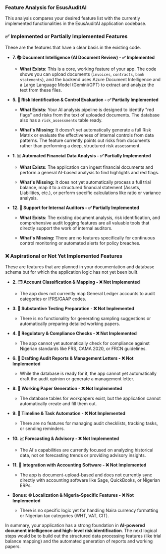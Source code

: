
### Feature Analysis for EsusAuditAI

This analysis compares your desired feature list with the currently implemented functionalities in the EsusAuditAI application codebase.

### ✅ **Implemented or Partially Implemented Features**

These are the features that have a clear basis in the existing code.

- **7. 📚 Document Intelligence (AI Document Review) - ✅ Implemented**
    
    - **What Exists:** This is a core, working feature of your app. The code shows you can upload documents (`invoices`, `contracts`, `bank statements`), and the backend uses Azure Document Intelligence and a Large Language Model (Gemini/GPT) to extract and analyze the text from these files.
        
- **5. 📌 Risk Identification & Control Evaluation - ✅ Partially Implemented**
    
    - **What Exists:** Your AI analysis pipeline is designed to identify "red flags" and risks from the text of uploaded documents. The database also has a `risk_assessments` table ready.
        
    - **What's Missing:** It doesn't yet automatically generate a full Risk Matrix or evaluate the effectiveness of internal controls from data patterns. The feature currently points out risks from documents rather than performing a deep, structured risk assessment.
        
- **1. 📊 Automated Financial Data Analysis - ✅ Partially Implemented**
    
    - **What Exists:** The application can ingest financial documents and perform a general AI-based analysis to find highlights and red flags.
        
    - **What's Missing:** It does not yet automatically process a full trial balance, map it to a structured financial statement (Assets, Liabilities, etc.), or perform specific calculations like ratio or variance analysis.
        
- **12. 💼 Support for Internal Auditors - ✅ Partially Implemented**
    
    - **What Exists:** The existing document analysis, risk identification, and comprehensive audit logging features are all valuable tools that directly support the work of internal auditors.
        
    - **What's Missing:** There are no features specifically for continuous control monitoring or automated alerts for policy breaches.
        

### ❌ **Aspirational or Not Yet Implemented Features**

These are features that are planned in your documentation and database schema but for which the application logic has not yet been built.

- **2. 🗂️ Account Classification & Mapping - ❌ Not Implemented**
    
    - The app does not currently map General Ledger accounts to audit categories or IFRS/GAAP codes.
        
- **3. 🔎 Substantive Testing Preparation - ❌ Not Implemented**
    
    - There is no functionality for generating sampling suggestions or automatically preparing detailed working papers.
        
- **4. 📜 Regulatory & Compliance Checks - ❌ Not Implemented**
    
    - The app cannot yet automatically check for compliance against Nigerian standards like FRS, CAMA 2020, or FRCN guidelines.
        
- **6. 🧾 Drafting Audit Reports & Management Letters - ❌ Not Implemented**
    
    - While the database is ready for it, the app cannot yet automatically draft the audit opinion or generate a management letter.
        
- **8. 🧮 Working Paper Generation - ❌ Not Implemented**
    
    - The database tables for workpapers exist, but the application cannot automatically create and fill them out.
        
- **9. 📅 Timeline & Task Automation - ❌ Not Implemented**
    
    - There are no features for managing audit checklists, tracking tasks, or sending reminders.
        
- **10. 📈 Forecasting & Advisory - ❌ Not Implemented**
    
    - The AI's capabilities are currently focused on analyzing historical data, not on forecasting trends or providing advisory insights.
        
- **11. 🤝 Integration with Accounting Software - ❌ Not Implemented**
    
    - The app is document-upload-based and does not currently sync directly with accounting software like Sage, QuickBooks, or Nigerian ERPs.
        
- **Bonus: 🌐 Localization & Nigeria-Specific Features - ❌ Not Implemented**
    
    - There is no specific logic yet for handling Naira currency formatting or Nigerian tax categories (WHT, VAT, CIT).
        

In summary, your application has a strong foundation in
 **AI-powered document intelligence and high-level risk identification**. The next logical steps would be to build out the structured data processing features (like trial balance mapping) and the automated generation of reports and working papers.